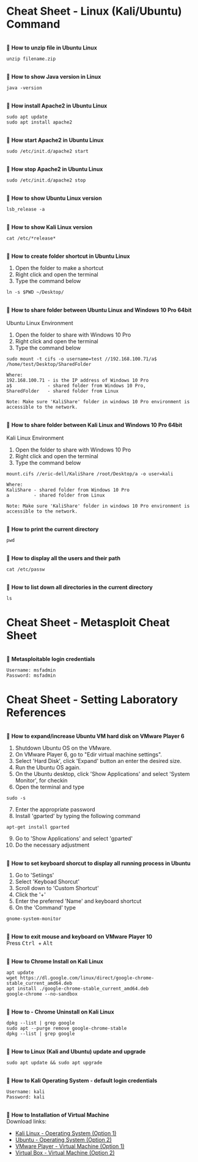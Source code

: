 # Cheat Sheet - Linux (Kali/Ubuntu) Command 

</br>:pushpin: **How to unzip file in Ubuntu Linux**</span>
```
unzip filename.zip
```

</br>:pushpin: **How to show Java version in Linux**
```
java -version
```

</br>:pushpin: **How install Apache2 in Ubuntu Linux**
```
sudo apt update
sudo apt install apache2
```

</br>:pushpin: **How start Apache2 in Ubuntu Linux**
```
sudo /etc/init.d/apache2 start 
```

</br>:pushpin: **How stop Apache2 in Ubuntu Linux**
``` 
sudo /etc/init.d/apache2 stop 
```

</br>:pushpin: **How to show Ubuntu Linux version**
```
lsb_release -a
```

</br>:pushpin: **How to show Kali Linux version**
```
cat /etc/*release*
```

</br>:pushpin: **How to create folder shortcut in Ubuntu Linux**
1. Open the folder to make a shortcut
2. Right click and open the terminal
3. Type the command below
```
ln -s $PWD ~/Desktop/
```

</br>:pushpin: **How to share folder between Ubuntu Linux and Windows 10 Pro 64bit**
</br></br>
Ubuntu Linux Environment
1. Open the folder to share with Windows 10 Pro
2. Right click and open the terminal
3. Type the command below
```
sudo mount -t cifs -o username=test //192.168.100.71/a$ /home/test/Desktop/SharedFolder

Where:
192.168.100.71 - is the IP address of Windows 10 Pro
a$             - shared folder from Windows 10 Pro, 
SharedFolder   - shared folder from Linux

Note: Make sure 'KaliShare' folder in windows 10 Pro environment is accessible to the network.
```

</br>:pushpin: **How to share folder between Kali Linux and Windows 10 Pro 64bit**
</br></br>
Kali Linux Environment
1. Open the folder to share with Windows 10 Pro
2. Right click and open the terminal
3. Type the command below
```
mount.cifs //eric-dell/KaliShare /root/Desktop/a -o user=kali

Where:
KaliShare - shared folder from Windows 10 Pro
a         - shared folder from Linux

Note: Make sure 'KaliShare' folder in windows 10 Pro environment is accessible to the network.
```

</br>:pushpin: **How to print the current directory**
```
pwd
```

</br>:pushpin: **How to display all the users and their path**
```
cat /etc/passw
```

</br>:pushpin: **How to list down all directories in the current directory**
```
ls
```

# Cheat Sheet - Metasploit Cheat Sheet
</br>:pushpin: **Metasploitable login credentials**</br>
```
Username: msfadmin
Password: msfadmin
```
# Cheat Sheet - Setting Laboratory References

</br>:pushpin: **How to expand/increase Ubuntu VM hard disk on VMware Player 6** 
1. Shutdown Ubuntu OS on the VMware.
2. On VMware Player 6, go to "Edir virtual machine settings".
3. Select 'Hard Disk', click 'Expand' button an enter the desired size.
4. Run the Ubuntu OS again.
5. On the Ubuntu desktop, click 'Show Applications' and select 'System Monitor', for checkin
6. Open the terminal and type
```
sudo -s
```
7. Enter the appropriate password
8. Install 'gparted' by typing the following command
```
apt-get install gparted
```
9. Go to 'Show Applications' and select 'gparted'
10. Do the necessary adjustment


</br>:pushpin: **How to set keyboard shorcut to display all running process in Ubuntu**</br>
1. Go to 'Setiings'
2. Select 'Keyboad Shorcut'
3. Scroll down to 'Custom Shortcut'
4. Click the '+'
5. Enter the preferred 'Name' and keyboard shortcut
6. On the 'Command' type
```
gnome-system-monitor
```

</br>:pushpin: **How to exit mouse and keyboard on VMware Player 10**</br>
Press <kbd> Ctrl </kbd> + <kbd> Alt </kbd>

</br>:pushpin: **How to Chrome Install on Kali Linux**</br>
``` 
apt update
wget https://dl.google.com/linux/direct/google-chrome-stable_current_amd64.deb
apt install ./google-chrome-stable_current_amd64.deb
google-chrome --no-sandbox 
 ```

</br>:pushpin: **How to - Chrome Uninstall on Kali Linux**</br>
``` 
dpkg --list | grep google
sudo apt --purge remove google-chrome-stable
dpkg --list | grep google
```

</br>:pushpin: **How to Linux (Kali and Ubuntu) update and upgrade**
``` 
sudo apt update && sudo apt upgrade 
```

</br>:pushpin: **How to Kali Operating System - default login credentials**

```
Username: kali
Password: kali
```

</br>:pushpin: **How to Installation of Virtual Machine** </br>
Download links:
* [Kali Linux - Operating System (Option 1)](https://www.kali.org/get-kali/#kali-virtual-machines)</br>
* [Ubuntu - Operating System (Option 2)](https://ubuntu.com/download/desktop)</br>
* [VMware Player - Virtual Machine (Option 1)](https://www.vmware.com/asean/products/workstation-player/workstation-player-evaluation.html)</br>
* [Virtual Box - Virtual Machine (Option 2)](https://www.virtualbox.org/wiki/Downloads)</br>
